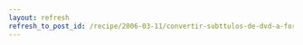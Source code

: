 ```yaml
---
layout: refresh
refresh_to_post_id: /recipe/2006-03-11/convertir-subttulos-de-dvd-a-formato-srt.html
---
```

